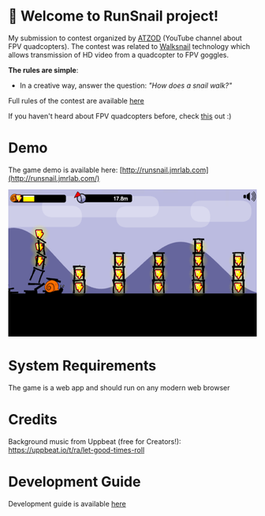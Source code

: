 
# 🚀 Welcome to RunSnail project!

My submission to contest organized by [ATZOD](https://www.youtube.com/c/Atenznowodronach) (YouTube channel about FPV quadcopters). The contest was related to [Walksnail](https://walksnail.com/) technology which allows transmission of HD video from a quadcopter to FPV goggles. 

**The rules are simple**:
- In a creative way, answer the question: *"How does a snail walk?"*

Full rules of the contest are available [here](https://znowodronach.pl/pl/blog/KONKURS-Jak-chodzi-slimak/27)

If you haven't heard about FPV quadcopters before, check [this](https://www.youtube.com/watch?v=C-ZbNhIoUp0) out :) 

# Demo

The game demo is available here: [http://runsnail.jmrlab.com](http://runsnail.jmrlab.com/)

![Screenshot](assets/screenshot.png)

# System Requirements

The game is a web app and should run on any modern web browser

# Credits

Background music from Uppbeat (free for Creators!):
https://uppbeat.io/t/ra/let-good-times-roll

# Development Guide

Development guide is available [here](docs/devguide.md)